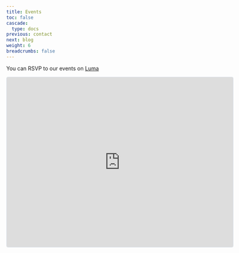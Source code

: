 ```yaml
---
title: Events
toc: false
cascade:
  type: docs
previous: contact
next: blog
weight: 6
breadcrumbs: false
---
```

You can RSVP to our events on [Luma](https://lu.ma/sdbitcoiners)

<iframe
  src="https://lu.ma/embed/calendar/cal-EnwhVshZlVjIky1/events"
  width="600"
  height="450"
  frameborder="0"
  style="border: 1px solid #bfcbda88; border-radius: 4px;"
  allowfullscreen=""
  aria-hidden="false"
  tabindex="0"
></iframe>
